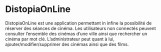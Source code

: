 # DistopiaOnLine

DistopiaOnLine est une application permettant in infine la possibilité de réserver des séances de cinéma. 
Les utilisateurs non connectés peuvent consulter l’ensemble des cinémas d’une ville ainsi que rechercher un cinéma par mot clé.
L’administrateur peut quant à lui, ajouter/modifier/supprimer des cinémas ainsi que des films.

